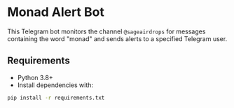 # Monad Alert Bot

This Telegram bot monitors the channel `@sageairdrops` for messages containing the word "monad" and sends alerts to a specified Telegram user.

## Requirements

- Python 3.8+
- Install dependencies with:

```bash
pip install -r requirements.txt
